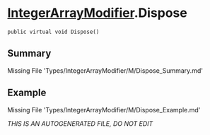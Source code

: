 # [IntegerArrayModifier](Types/IntegerArrayModifier.md).Dispose
`public virtual void Dispose()`
## Summary
Missing File 'Types/IntegerArrayModifier/M/Dispose_Summary.md'
## Example
Missing File 'Types/IntegerArrayModifier/M/Dispose_Example.md'

*THIS IS AN AUTOGENERATED FILE, DO NOT EDIT*

